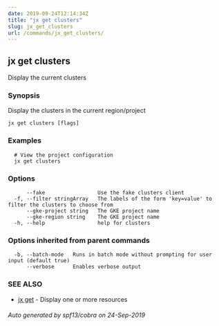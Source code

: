 ```yaml
---
date: 2019-09-24T12:14:34Z
title: "jx get clusters"
slug: jx_get_clusters
url: /commands/jx_get_clusters/
---
```

## jx get clusters

Display the current clusters

### Synopsis

Display the clusters in the current region/project

```
jx get clusters [flags]
```

### Examples

```
  # View the project configuration
  jx get clusters
```

### Options

```
      --fake                 Use the fake clusters client
  -f, --filter stringArray   The labels of the form 'key=value' to filter the clusters to choose from
      --gke-project string   The GKE project name
      --gke-region string    The GKE project name
  -h, --help                 help for clusters
```

### Options inherited from parent commands

```
  -b, --batch-mode   Runs in batch mode without prompting for user input (default true)
      --verbose      Enables verbose output
```

### SEE ALSO

* [jx get](/commands/jx_get/)	 - Display one or more resources

###### Auto generated by spf13/cobra on 24-Sep-2019

